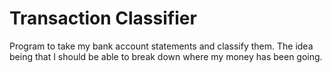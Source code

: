 # Transaction Classifier

Program to take my bank account statements and classify them. The idea being that I should be able to break down where
my money has been going.
